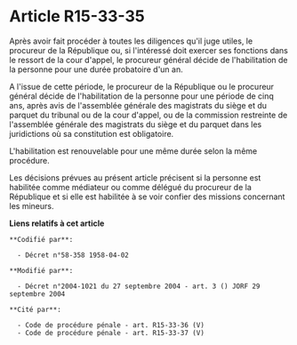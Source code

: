 # Article R15-33-35

Après avoir fait procéder à toutes les diligences qu'il juge utiles, le procureur de la République ou, si l'intéressé doit
exercer ses fonctions dans le ressort de la cour d'appel, le procureur général décide de l'habilitation de la personne pour
une durée probatoire d'un an.

A l'issue de cette période, le procureur de la République ou le procureur général décide de l'habilitation de la personne
pour une période de cinq ans, après avis de l'assemblée générale des magistrats du siège et du parquet du tribunal ou de la
cour d'appel, ou de la commission restreinte de l'assemblée générale des magistrats du siège et du parquet dans les
juridictions où sa constitution est obligatoire.

L'habilitation est renouvelable pour une même durée selon la même procédure.

Les décisions prévues au présent article précisent si la personne est habilitée comme médiateur ou comme délégué du procureur
de la République et si elle est habilitée à se voir confier des missions concernant les mineurs.

**Liens relatifs à cet article**

	**Codifié par**:

	  - Décret n°58-358 1958-04-02

	**Modifié par**:

	  - Décret n°2004-1021 du 27 septembre 2004 - art. 3 () JORF 29 septembre 2004

	**Cité par**:

	  - Code de procédure pénale - art. R15-33-36 (V)
	  - Code de procédure pénale - art. R15-33-37 (V)
